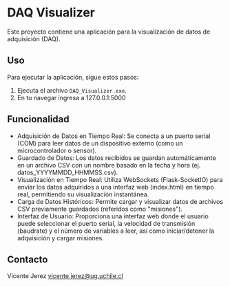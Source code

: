 # DAQ Visualizer

Este proyecto contiene una aplicación para la visualización de datos de adquisición (DAQ).

## Uso

Para ejecutar la aplicación, sigue estos pasos:

1. Ejecuta el archivo `DAQ_Visualizer.exe`.
2. En tu navegar ingresa a 127.0.0.1:5000

## Funcionalidad

   * Adquisición de Datos en Tiempo Real: Se conecta a un puerto serial (COM) para leer datos de un
     dispositivo externo (como un microcontrolador o sensor).
   * Guardado de Datos: Los datos recibidos se guardan automáticamente en un archivo CSV con un nombre basado
     en la fecha y hora (ej. datos_YYYYMMDD_HHMMSS.csv).
   * Visualización en Tiempo Real: Utiliza WebSockets (Flask-SocketIO) para enviar los datos adquiridos a una
     interfaz web (index.html) en tiempo real, permitiendo su visualización instantánea.
   * Carga de Datos Históricos: Permite cargar y visualizar datos de archivos CSV previamente guardados
     (referidos como "misiones").
   * Interfaz de Usuario: Proporciona una interfaz web donde el usuario puede seleccionar el puerto serial, la
      velocidad de transmisión (baudrate) y el número de variables a leer, así como iniciar/detener la
     adquisición y cargar misiones.


## Contacto

Vicente Jerez
vicente.jerez@ug.uchile.cl

